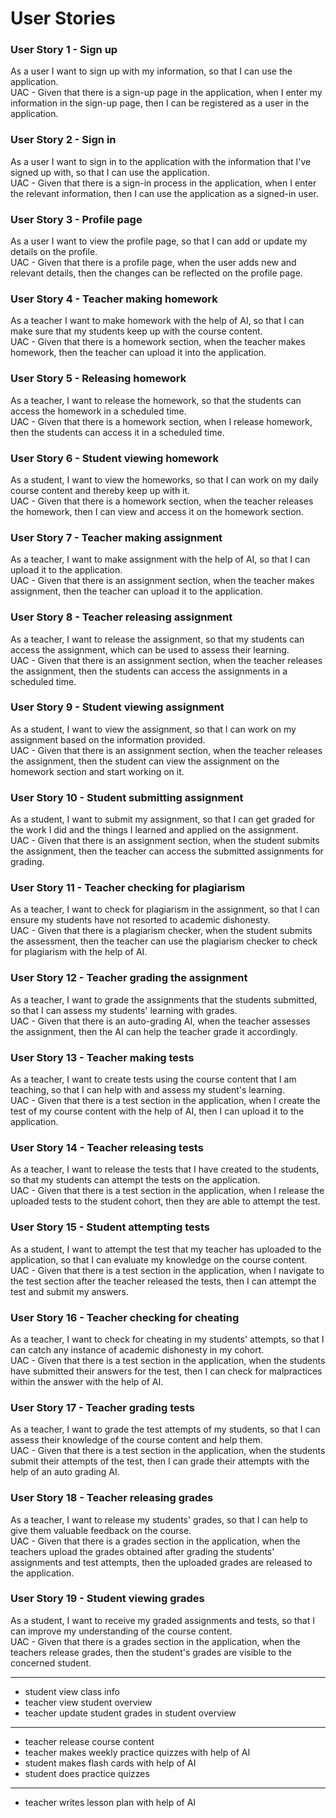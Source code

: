 # User Stories
### User Story 1 - Sign up
As a user I want to sign up with my information, so that I can use the application.\
UAC - Given that there is a sign-up page in the application, when I enter my information in the sign-up page, then I can be registered as a user in the application.
### User Story 2 - Sign in 
As a user I want to sign in to the application with the information that I've signed up with, so that I can use the application.\
UAC - Given that there is a sign-in process in the application, when I enter the relevant information, then I can use the application as a signed-in user.
### User Story 3 - Profile page
As a user I want to view the profile page, so that I can add or update my details on the profile.\
UAC - Given that there is a profile page, when the user adds new and relevant details, then the changes can be reflected on the profile page.
### User Story 4 - Teacher making homework
As a teacher I want to make homework with the help of AI, so that I can make sure that my students keep up with the course content.\
UAC - Given that there is a homework section, when the teacher makes homework, then the teacher can upload it into the application.
### User Story 5 - Releasing homework
As a teacher, I want to release the homework, so that the students can access the homework in a scheduled time.\
UAC - Given that there is a homework section, when I release homework, then the students can access it in a scheduled time.
### User Story 6 - Student viewing homework
As a student, I want to view the homeworks, so that I can work on my daily course content and thereby keep up with it.\
UAC - Given that there is a homework section, when the teacher releases the homework, then I can view and access it on the homework section.
### User Story 7 - Teacher making assignment
As a teacher, I want to make assignment with the help of AI, so that I can upload it to the application.\
UAC - Given that there is an assignment section, when the teacher makes assignment, then the teacher can upload it to the application.
### User Story 8 - Teacher releasing assignment
As a teacher, I want to release the assignment, so that my students can access the assignment, which can be used to assess their learning.\
UAC - Given that there is an assignment section, when the teacher releases the assignment, then the students can access the assignments in a scheduled time.
### User Story 9 - Student viewing assignment
As a student, I want to view the assignment, so that I can work on my assignment based on the information provided.\
UAC - Given that there is an assignment section, when the teacher releases the assignment, then the student can view the assignment on the homework section and start working on it.
### User Story 10 - Student submitting assignment
As a student, I want to submit my assignment, so that I can get graded for the work I did and the things I learned and applied on the assignment.\
UAC - Given that there is an assignment section, when the student submits the assignment, then the teacher can access the submitted assignments for grading.
### User Story 11 - Teacher checking for plagiarism
As a teacher, I want to check for plagiarism in the assignment, so that I can ensure my students have not resorted to academic dishonesty.\
UAC - Given that there is a plagiarism checker, when the student submits the assessment, then the teacher can use the plagiarism checker to check for plagiarism with the help of AI.
### User Story 12 - Teacher grading the assignment
As a teacher, I want to grade the assignments that the students submitted, so that I can assess my students' learning with grades.\
UAC - Given that there is an auto-grading AI, when the teacher assesses the assignment, then the AI can help the teacher grade it accordingly.
### User Story 13 - Teacher making tests
As a teacher, I want to create tests using the course content that I am teaching, so that I can help with and assess my student's learning.\
UAC - Given that there is a test section in the application, when I create the test of my course content with the help of AI, then I can upload it to the application.
### User Story 14 - Teacher releasing tests
As a teacher, I want to release the tests that I have created to the students, so that my students can attempt the tests on the application.\
UAC - Given that there is a test section in the application, when I release the uploaded tests to the student cohort, then they are able to attempt the test.
### User Story 15 - Student attempting tests
As a student, I want to attempt the test that my teacher has uploaded to the application, so that I can evaluate my knowledge on the course content.\
UAC - Given that there is a test section in the application, when I navigate to the test section after the teacher released the tests, then I can attempt the test and submit my answers.
### User Story 16 - Teacher checking for cheating
As a teacher, I want to check for cheating in my students' attempts, so that I can catch any instance of academic dishonesty in my cohort.\
UAC - Given that there is a test section in the application, when the students have submitted their answers for the test, then I can check for malpractices within the answer with the help of AI.
### User Story 17 - Teacher grading tests
As a teacher, I want to grade the test attempts of my students, so that I can assess their knowledge of the course content and help them.\
UAC - Given that there is a test section in the application, when the students submit their attempts of the test, then I can grade their attempts with the help of an auto grading AI.
### User Story 18 - Teacher releasing grades
As a teacher, I want to release my students' grades, so that I can help to give them valuable feedback on the course.\
UAC - Given that there is a grades section in the application, when the teachers upload the grades obtained after grading the students' assignments and test attempts, then the uploaded grades are released to the application.
### User Story 19 - Student viewing grades
As a student, I want to receive my graded assignments and tests, so that I can improve my understanding of the course content.\
UAC - Given that there is a grades section in the application, when the teachers release grades, then the student's grades are visible to the concerned student.
___
- student view class info
- teacher view student overview
- teacher update student grades in student overview
___
- teacher release course content
- teacher makes weekly practice quizzes with help of AI
- student makes flash cards with help of AI
- student does practice quizzes
___
- teacher writes lesson plan with help of AI
